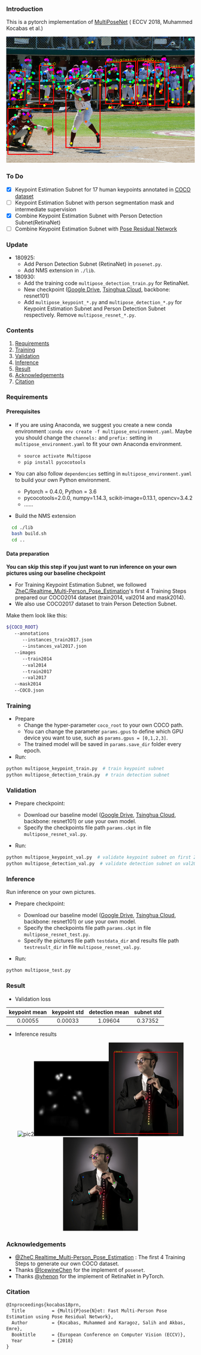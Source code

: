 ### Introduction

This is a pytorch implementation of [MultiPoseNet](https://arxiv.org/abs/1807.04067) ( ECCV 2018, Muhammed Kocabas et al.)

![](./extra/output/pic1_all.png)

### To Do

- [x] Keypoint Estimation Subnet for 17 human keypoints annotated in [COCO dataset](http://cocodataset.org/)
- [ ] Keypoint Estimation Subnet with person segmentation mask and intermediate supervision
- [x] Combine Keypoint Estimation Subnet with Person Detection Subnet(RetinaNet)
- [ ] Combine Keypoint Estimation Subnet with [Pose Residual Network](https://github.com/salihkaragoz/pose-residual-network-pytorch/tree/master)

### Update

- 180925:
  - Add Person Detection Subnet (RetinaNet) in `posenet.py`.
  - Add NMS extension in `./lib`.
- 180930:
  - Add the training code `multipose_detection_train.py` for RetinaNet.  
  - New checkpoint ([Google Drive](https://drive.google.com/file/d/1bW6dH3_fn1_N6UFk79OIkKtW_smdeVpL/view?usp=sharing),  [Tsinghua Cloud](https://cloud.tsinghua.edu.cn/f/7328ce2cb7bd4f558a78/), backbone: resnet101)
  - Add `multipose_keypoint_*.py` and `multipose_detection_*.py` for Keypoint Estimation Subnet and Person Detection Subnet respectively. Remove `multipose_resnet_*.py`.

### Contents

1. [Requirements](#Requirements)
2. [Training](#Training)
3. [Validation](#Validation)
4. [Inference](#Inference)
5. [Result](#Result)
6. [Acknowledgements](#Acknowledgements)
7. [Citation](#Citation)

### Requirements

#### Prerequisites
- If you are using Anaconda, we suggest you create a new conda environment :`conda env create -f multipose_environment.yaml`. Maybe you should change the `channels:` and `prefix:` setting in `multipose_environment.yaml` to fit your own Anaconda environment.
  - `source activate Multipose`
  - `pip install pycocotools`

- You can also follow `dependencies` setting in `multipose_environment.yaml` to build your own Python environment.
  - Pytorch = 0.4.0, Python = 3.6
  - pycocotools=2.0.0, numpy=1.14.3, scikit-image=0.13.1, opencv=3.4.2
  - ......

- Build the NMS extension
```bash
  cd ./lib
  bash build.sh
  cd ..
```

#### Data preparation

**You can skip this step if you just want to run inference on your own pictures using our baseline checkpoint**

- For Training Keypoint Estimation Subnet, we followed [ZheC/Realtime_Multi-Person_Pose_Estimation](https://github.com/ZheC/Realtime_Multi-Person_Pose_Estimation)'s first 4 Training Steps prepared our COCO2014 dataset (train2014, val2014 and mask2014). 
- We also use COCO2017 dataset to train Person Detection Subnet.

Make them look like this:

```bash
${COCO_ROOT}
   --annotations
      --instances_train2017.json
      --instances_val2017.json
   --images
      --train2014
      --val2014
      --train2017
      --val2017
   --mask2014
   --COCO.json
```

### Training

- Prepare
  - Change the hyper-parameter `coco_root` to your own COCO path.
  - You can change the parameter `params.gpus` to define which GPU device you want to use, such as `params.gpus = [0,1,2,3]`. 
  - The trained model will be saved in  `params.save_dir`  folder every epoch.
- Run:
```python
python multipose_keypoint_train.py  # train keypoint subnet
python multipose_detection_train.py  # train detection subnet
```

### Validation

- Prepare checkpoint:
  - Download our baseline model ([Google Drive](https://drive.google.com/file/d/1bW6dH3_fn1_N6UFk79OIkKtW_smdeVpL/view?usp=sharing),  [Tsinghua Cloud](https://cloud.tsinghua.edu.cn/f/7328ce2cb7bd4f558a78/), backbone: resnet101) or use your own model.
  - Specify the checkpoints file path `params.ckpt` in file `multipose_resnet_val.py`. 

- Run:
```python
python multipose_keypoint_val.py  # validate keypoint subnet on first 2644 of val2014 marked by 'isValidation = 1', as our minval dataset.
python multipose_detection_val.py  # validate detection subnet on val2017
```

### Inference

Run inference on your own pictures.

- Prepare checkpoint:
  - Download our baseline model ([Google Drive](https://drive.google.com/file/d/1bW6dH3_fn1_N6UFk79OIkKtW_smdeVpL/view?usp=sharing),  [Tsinghua Cloud](https://cloud.tsinghua.edu.cn/f/7328ce2cb7bd4f558a78/), backbone: resnet101) or use your own model.
  - Specify the checkpoints file path `params.ckpt` in file `multipose_resnet_test.py`. 
  - Specify the pictures file path `testdata_dir`  and results file path `testresult_dir` in file `multipose_resnet_val.py`. 

- Run:
```python
python multipose_test.py
```

### Result

- Validation loss

| keypoint mean |  keypoint std  | detection mean |  subnet std  |
| :------:   | :----:   |:------:   | :----:   |
| 0.00055 |0.00033|1.09604 |0.37352|

- Inference results

<center class="half">
<img src="./extra/test_images/pic2.jpg" width="200px" title="pic2"/><img src="./extra/output/pic2_1heatmap.png" width="200px" title="heatmap"/><img src="./extra/output/pic2_2bbox.png" width="200px" title="bounding box"/><img src="./extra/output/pic2_3keypoints.png" width="200px" title="keypoints"/>
</center>



### Acknowledgements

- [@ZheC Realtime_Multi-Person_Pose_Estimation](https://github.com/ZheC/Realtime_Multi-Person_Pose_Estimation) : The first 4 Training Steps to generate our own COCO dataset.
- Thanks [@IcewineChen](https://github.com/IcewineChen/pytorch-MultiPoseNet) for the implement of `posenet`.
- Thanks [@yhenon](https://github.com/yhenon/pytorch-retinanet) for the implement of RetinaNet in PyTorch.

### Citation
```
@Inproceedings{kocabas18prn,
  Title          = {Multi{P}ose{N}et: Fast Multi-Person Pose Estimation using Pose Residual Network},
  Author         = {Kocabas, Muhammed and Karagoz, Salih and Akbas, Emre},
  Booktitle      = {European Conference on Computer Vision (ECCV)},
  Year           = {2018}
}
```